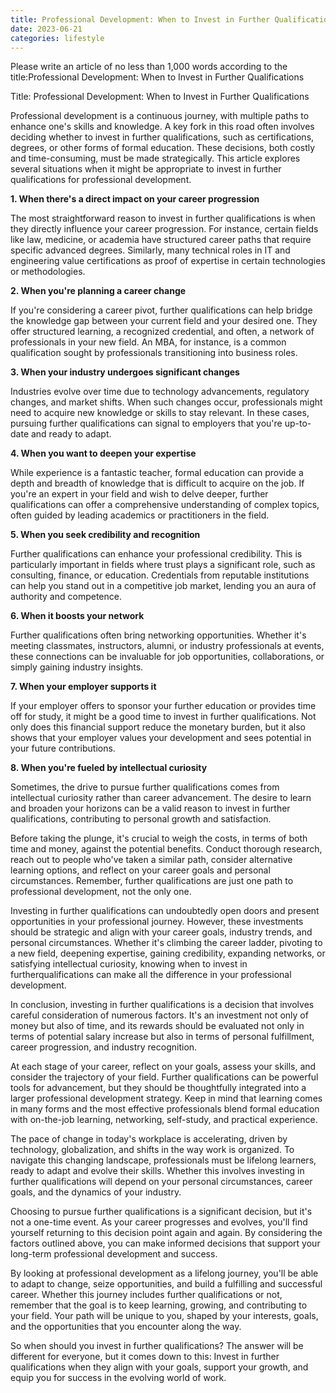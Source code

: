 ```yaml
---
title: Professional Development: When to Invest in Further Qualifications
date: 2023-06-21
categories: lifestyle
---
```


Please write an article of no less than 1,000 words according to the title:Professional Development: When to Invest in Further Qualifications

Title: Professional Development: When to Invest in Further Qualifications

Professional development is a continuous journey, with multiple paths to enhance one's skills and knowledge. A key fork in this road often involves deciding whether to invest in further qualifications, such as certifications, degrees, or other forms of formal education. These decisions, both costly and time-consuming, must be made strategically. This article explores several situations when it might be appropriate to invest in further qualifications for professional development.

**1. When there's a direct impact on your career progression**

The most straightforward reason to invest in further qualifications is when they directly influence your career progression. For instance, certain fields like law, medicine, or academia have structured career paths that require specific advanced degrees. Similarly, many technical roles in IT and engineering value certifications as proof of expertise in certain technologies or methodologies.

**2. When you're planning a career change**

If you're considering a career pivot, further qualifications can help bridge the knowledge gap between your current field and your desired one. They offer structured learning, a recognized credential, and often, a network of professionals in your new field. An MBA, for instance, is a common qualification sought by professionals transitioning into business roles.

**3. When your industry undergoes significant changes**

Industries evolve over time due to technology advancements, regulatory changes, and market shifts. When such changes occur, professionals might need to acquire new knowledge or skills to stay relevant. In these cases, pursuing further qualifications can signal to employers that you're up-to-date and ready to adapt.

**4. When you want to deepen your expertise**

While experience is a fantastic teacher, formal education can provide a depth and breadth of knowledge that is difficult to acquire on the job. If you're an expert in your field and wish to delve deeper, further qualifications can offer a comprehensive understanding of complex topics, often guided by leading academics or practitioners in the field.

**5. When you seek credibility and recognition**

Further qualifications can enhance your professional credibility. This is particularly important in fields where trust plays a significant role, such as consulting, finance, or education. Credentials from reputable institutions can help you stand out in a competitive job market, lending you an aura of authority and competence.

**6. When it boosts your network**

Further qualifications often bring networking opportunities. Whether it's meeting classmates, instructors, alumni, or industry professionals at events, these connections can be invaluable for job opportunities, collaborations, or simply gaining industry insights.

**7. When your employer supports it**

If your employer offers to sponsor your further education or provides time off for study, it might be a good time to invest in further qualifications. Not only does this financial support reduce the monetary burden, but it also shows that your employer values your development and sees potential in your future contributions.

**8. When you're fueled by intellectual curiosity**

Sometimes, the drive to pursue further qualifications comes from intellectual curiosity rather than career advancement. The desire to learn and broaden your horizons can be a valid reason to invest in further qualifications, contributing to personal growth and satisfaction.

Before taking the plunge, it's crucial to weigh the costs, in terms of both time and money, against the potential benefits. Conduct thorough research, reach out to people who've taken a similar path, consider alternative learning options, and reflect on your career goals and personal circumstances. Remember, further qualifications are just one path to professional development, not the only one.

Investing in further qualifications can undoubtedly open doors and present opportunities in your professional journey. However, these investments should be strategic and align with your career goals, industry trends, and personal circumstances. Whether it's climbing the career ladder, pivoting to a new field, deepening expertise, gaining credibility, expanding networks, or satisfying intellectual curiosity, knowing when to invest in furtherqualifications can make all the difference in your professional development.

In conclusion, investing in further qualifications is a decision that involves careful consideration of numerous factors. It's an investment not only of money but also of time, and its rewards should be evaluated not only in terms of potential salary increase but also in terms of personal fulfillment, career progression, and industry recognition.

At each stage of your career, reflect on your goals, assess your skills, and consider the trajectory of your field. Further qualifications can be powerful tools for advancement, but they should be thoughtfully integrated into a larger professional development strategy. Keep in mind that learning comes in many forms and the most effective professionals blend formal education with on-the-job learning, networking, self-study, and practical experience.

The pace of change in today's workplace is accelerating, driven by technology, globalization, and shifts in the way work is organized. To navigate this changing landscape, professionals must be lifelong learners, ready to adapt and evolve their skills. Whether this involves investing in further qualifications will depend on your personal circumstances, career goals, and the dynamics of your industry.

Choosing to pursue further qualifications is a significant decision, but it's not a one-time event. As your career progresses and evolves, you'll find yourself returning to this decision point again and again. By considering the factors outlined above, you can make informed decisions that support your long-term professional development and success.

By looking at professional development as a lifelong journey, you'll be able to adapt to change, seize opportunities, and build a fulfilling and successful career. Whether this journey includes further qualifications or not, remember that the goal is to keep learning, growing, and contributing to your field. Your path will be unique to you, shaped by your interests, goals, and the opportunities that you encounter along the way.

So when should you invest in further qualifications? The answer will be different for everyone, but it comes down to this: Invest in further qualifications when they align with your goals, support your growth, and equip you for success in the evolving world of work.